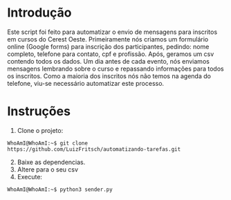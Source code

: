 # Introdução
Este script foi feito para automatizar o envio de mensagens para inscritos em cursos do Cerest Oeste.
Primeiramente nós criamos um formulário online (Google forms) para inscrição dos participantes, pedindo: nome completo, telefone para contato, cpf e profissão.
Após, geramos um csv contendo todos os dados. Um dia antes de cada evento, nós enviamos mensagens lembrando sobre o curso e repassando informações para todos os inscritos.
Como a maioria dos inscritos nós não temos na agenda do telefone, viu-se necessário automatizar este processo.

# Instruções
1. Clone o projeto: 
```console
WhoAmI@WhoAmI:~$ git clone https://github.com/LuizFritsch/automatizando-tarefas.git
```
2. Baixe as dependencias.
3. Altere para o seu csv
4. Execute:
```console
WhoAmI@WhoAmI:~$ python3 sender.py
```
